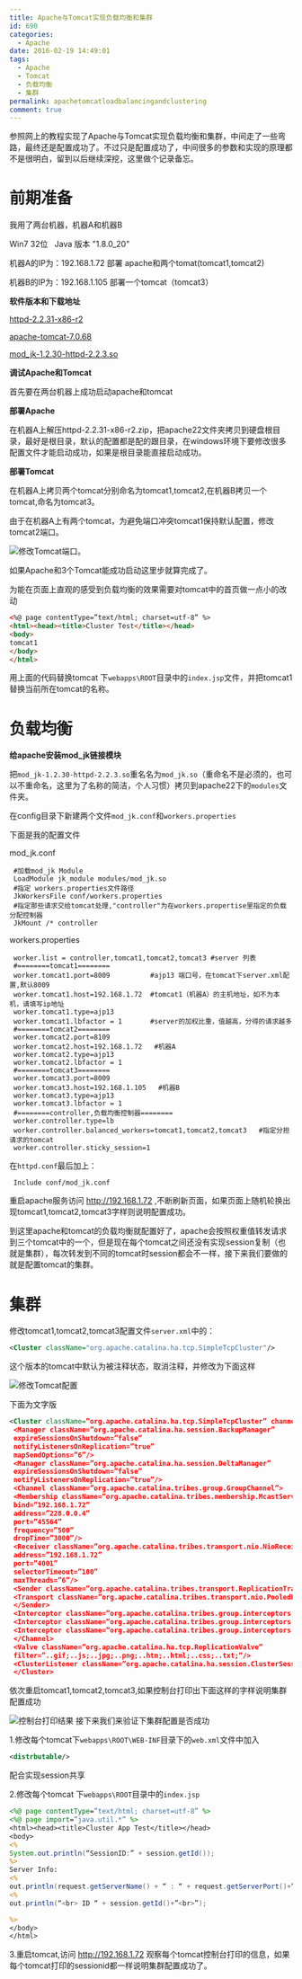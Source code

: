 ```yaml
---
title: Apache与Tomcat实现负载均衡和集群
id: 690
categories:
  - Apache
date: 2016-02-19 14:49:01
tags:
  - Apache
  - Tomcat
  - 负载均衡
  - 集群
permalink: apachetomcatloadbalancingandclustering
comment: true
---
```



参照网上的教程实现了Apache与Tomcat实现负载均衡和集群，中间走了一些弯路，最终还是配置成功了。不过只是配置成功了，中间很多的参数和实现的原理都不是很明白，留到以后继续深挖，这里做个记录备忘。
<!--more-->
# 前期准备

我用了两台机器，机器A和机器B

Win7 32位   Java 版本 "1.8.0_20"

机器A的IP为：192.168.1.72 部署 apache和两个tomat(tomcat1,tomcat2)

机器B的IP为：192.168.1.105 部署一个tomcat（tomcat3）

**软件版本和下载地址**

[httpd-2.2.31-x86-r2](http://www.apachehaus.com/downloads/httpd-2.2.31-x86-r2.zip)

[apache-tomcat-7.0.68](http://mirrors.cnnic.cn/apache/tomcat/tomcat-7/v7.0.68/bin/apache-tomcat-7.0.68.zip)

[mod_jk-1.2.30-httpd-2.2.3.so](http://archive.apache.org/dist/tomcat/tomcat-connectors/jk/binaries/win32/jk-1.2.30/mod_jk-1.2.30-httpd-2.2.3.so)

**调试Apache和Tomcat**

首先要在两台机器上成功启动apache和tomcat

**部署Apache**

在机器A上解压httpd-2.2.31-x86-r2.zip，把apache22文件夹拷贝到硬盘根目录，最好是根目录，默认的配置都是配的跟目录，在windows环境下要修改很多配置文件才能启动成功，如果是根目录能直接启动成功。

**部署Tomcat**

在机器A上拷贝两个tomcat分别命名为tomcat1,tomcat2,在机器B拷贝一个tomcat,命名为tomcat3。

由于在机器A上有两个tomcat，为避免端口冲突tomcat1保持默认配置，修改tomcat2端口。

![](/assets/images/articles/tomcat-config-port.jpg "修改Tomcat端口。")

如果Apache和3个Tomcat能成功启动这里步就算完成了。

为能在页面上直观的感受到负载均衡的效果需要对tomcat中的首页做一点小的改动
```html
<%@ page contentType=”text/html; charset=utf-8” %>
<html><head><title>Cluster Test</title></head>
<body>
tomcat1
</body>
</html>
```
用上面的代码替换tomcat 下`webapps\ROOT`目录中的`index.jsp`文件，并把tomcat1替换当前所在tomcat的名称。

# 负载均衡

**给apache安装mod_jk链接模块**

把`mod_jk-1.2.30-httpd-2.2.3.so`重名名为`mod_jk.so`（重命名不是必须的，也可以不重命名，这里为了名称的简洁，个人习惯）拷贝到apache22下的`modules`文件夹。

在config目录下新建两个文件`mod_jk.conf`和`workers.properties`

下面是我的配置文件

mod_jk.conf
```
 #加载mod_jk Module
 LoadModule jk_module modules/mod_jk.so
 #指定 workers.properties文件路径
 JkWorkersFile conf/workers.properties
 #指定那些请求交给tomcat处理,"controller"为在workers.propertise里指定的负载分配控制器
 JkMount /* controller
```
workers.properties
```
 worker.list = controller,tomcat1,tomcat2,tomcat3 #server 列表
 #========tomcat1========
 worker.tomcat1.port=8009          #ajp13 端口号，在tomcat下server.xml配置,默认8009
 worker.tomcat1.host=192.168.1.72  #tomcat1（机器A）的主机地址，如不为本机，请填写ip地址
 worker.tomcat1.type=ajp13
 worker.tomcat1.lbfactor = 1       #server的加权比重，值越高，分得的请求越多
 #========tomcat2========
 worker.tomcat2.port=8109 
 worker.tomcat2.host=192.168.1.72   #机器A
 worker.tomcat2.type=ajp13
 worker.tomcat2.lbfactor = 1 
 #========tomcat3========
 worker.tomcat3.port=8009 
 worker.tomcat3.host=192.168.1.105   #机器B
 worker.tomcat3.type=ajp13
 worker.tomcat3.lbfactor = 1 
 #========controller,负载均衡控制器========
 worker.controller.type=lb
 worker.controller.balanced_workers=tomcat1,tomcat2,tomcat3   #指定分担请求的tomcat
 worker.controller.sticky_session=1
 ```
在`httpd.conf`最后加上：
``` # JK module settings
 Include conf/mod_jk.conf
 ```
重启apache服务访问 http://192.168.1.72 ,不断刷新页面，如果页面上随机轮换出现tomcat1,tomcat2,tomcat3字样则说明配置成功。

到这里apache和tomcat的负载均衡就配置好了，apache会按照权重值转发请求到三个tomcat中的一个，但是现在每个tomcat之间还没有实现session复制（也就是集群），每次转发到不同的tomcat时session都会不一样，接下来我们要做的就是配置tomcat的集群。

# 集群

修改tomcat1,tomcat2,tomcat3配置文件`server.xml`中的：
```xml
<Cluster className="org.apache.catalina.ha.tcp.SimpleTcpCluster"/>
```

这个版本的tomcat中默认为被注释状态，取消注释，并修改为下面这样

![](/assets/images/articles/tomcat-config-xml.jpg "修改Tomcat配置")

下面为文字版
```xml
<Cluster className=”org.apache.catalina.ha.tcp.SimpleTcpCluster” channelSendOptions=”6”>
 <Manager className=”org.apache.catalina.ha.session.BackupManager”
 expireSessionsOnShutdown=”false”
 notifyListenersOnReplication=”true”
 mapSendOptions=”6”/>
 <Manager className=”org.apache.catalina.ha.session.DeltaManager”
 expireSessionsOnShutdown=”false”
 notifyListenersOnReplication=”true”/>
 <Channel className=”org.apache.catalina.tribes.group.GroupChannel”>
 <Membership className=”org.apache.catalina.tribes.membership.McastService”
 bind=”192.168.1.72”
 address=”228.0.0.4”
 port=”45564”
 frequency=”500”
 dropTime=”3000”/>
 <Receiver className=”org.apache.catalina.tribes.transport.nio.NioReceiver”
 address=”192.168.1.72”
 port=”4001”
 selectorTimeout=”100”
 maxThreads=”6”/>
 <Sender className=”org.apache.catalina.tribes.transport.ReplicationTransmitter”>
 <Transport className=”org.apache.catalina.tribes.transport.nio.PooledParallelSender”/>
 </Sender>
 <Interceptor className=”org.apache.catalina.tribes.group.interceptors.TcpFailureDetector”/>
 <Interceptor className=”org.apache.catalina.tribes.group.interceptors.MessageDispatch15Interceptor”/>
 <Interceptor className=”org.apache.catalina.tribes.group.interceptors.ThroughputInterceptor”/>
 </Channel>
 <Valve className=”org.apache.catalina.ha.tcp.ReplicationValve”
 filter=”..gif;..js;..jpg;..png;..htm;..html;..css;..txt;”/>
 <ClusterListener className=”org.apache.catalina.ha.session.ClusterSessionListener”/>
 </Cluster>
```
依次重启tomcat1,tomcat2,tomcat3,如果控制台打印出下面这样的字样说明集群配置成功

![](/assets/images/articles/cmd-output.jpg "控制台打印结果")
接下来我们来验证下集群配置是否成功

1.修改每个tomcat下`webapps\ROOT\WEB-INF`目录下的`web.xml`文件中加入
```xml
<distrbutable/>
```
配合实现session共享

2.修改每个tomcat 下`webapps\ROOT`目录中的`index.jsp`

```jsp
<%@ page contentType=”text/html; charset=utf-8” %>
<%@ page import=”java.util.*” %>
<html><head><title>Cluster App Test</title></head>
<body>
<%
System.out.println(“SessionID:” + session.getId());
%>
Server Info:
<%
out.println(request.getServerName() + “ : “ + request.getServerPort()+”<br>”);%>
<%
out.println(“<br> ID “ + session.getId()+”<br>”);

%>
</body>
</html>
```

3.重启tomcat,访问 http://192.168.1.72 观察每个tomcat控制台打印的信息，如果每个tomcat打印的sessionid都一样说明集群配置成功了。